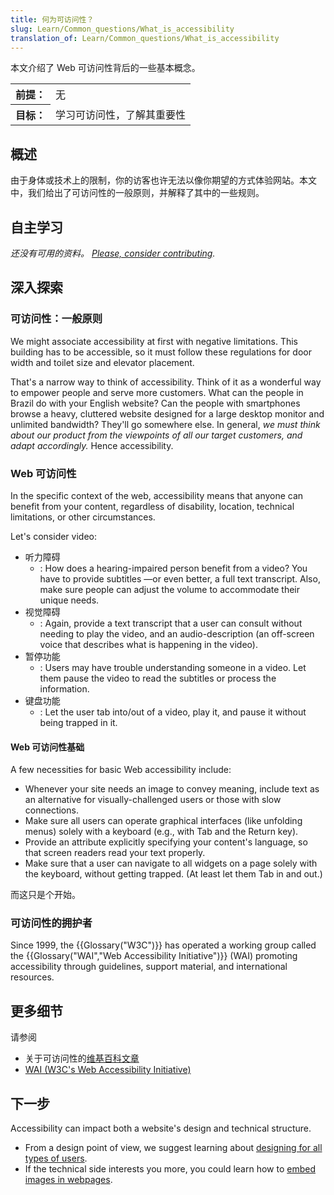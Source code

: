 ```yaml
---
title: 何为可访问性？
slug: Learn/Common_questions/What_is_accessibility
translation_of: Learn/Common_questions/What_is_accessibility
---
```

本文介绍了 Web 可访问性背后的一些基本概念。

<table class="learn-box nostripe standard-table">
  <tbody>
    <tr>
      <th scope="row">前提：</th>
      <td>无</td>
    </tr>
    <tr>
      <th scope="row">目标：</th>
      <td>学习可访问性，了解其重要性</td>
    </tr>
  </tbody>
</table>

## 概述

由于身体或技术上的限制，你的访客也许无法以像你期望的方式体验网站。本文中，我们给出了可访问性的一般原则，并解释了其中的一些规则。

## 自主学习

_还没有可用的资料。 [Please, consider contributing](/en-US/docs/MDN/Getting_started)._

## 深入探索

### 可访问性：一般原则

We might associate accessibility at first with negative limitations. This building has to be accessible, so it must follow these regulations for door width and toilet size and elevator placement.

That's a narrow way to think of accessibility. Think of it as a wonderful way to empower people and serve more customers. What can the people in Brazil do with your English website? Can the people with smartphones browse a heavy, cluttered website designed for a large desktop monitor and unlimited bandwidth? They'll go somewhere else. In general, _we must think about our product from the viewpoints of all our target customers, and adapt accordingly._ Hence accessibility.

### Web 可访问性

In the specific context of the web, accessibility means that anyone can benefit from your content, regardless of disability, location, technical limitations, or other circumstances.

Let's consider video:

- 听力障碍
  - : How does a hearing-impaired person benefit from a video? You have to provide subtitles —or even better, a full text transcript.
    Also, make sure people can adjust the volume to accommodate their unique needs.
- 视觉障碍
  - : Again, provide a text transcript that a user can consult without needing to play the video, and an audio-description (an off-screen voice that describes what is happening in the video).
- 暂停功能
  - : Users may have trouble understanding someone in a video. Let them pause the video to read the subtitles or process the information.
- 键盘功能
  - : Let the user tab into/out of a video, play it, and pause it without being trapped in it.

#### Web 可访问性基础

A few necessities for basic Web accessibility include:

- Whenever your site needs an image to convey meaning, include text as an alternative for visually-challenged users or those with slow connections.
- Make sure all users can operate graphical interfaces (like unfolding menus) solely with a keyboard (e.g., with Tab and the Return key).
- Provide an attribute explicitly specifying your content's language, so that screen readers read your text properly.
- Make sure that a user can navigate to all widgets on a page solely with the keyboard, without getting trapped. (At least let them Tab in and out.)

而这只是个开始。

### 可访问性的拥护者

Since 1999, the {{Glossary("W3C")}} has operated a working group called the {{Glossary("WAI","Web Accessibility Initiative")}} (WAI) promoting accessibility through guidelines, support material, and international resources.

## 更多细节

请参阅

- 关于可访问性的[维基百科文章](https://en.wikipedia.org/wiki/Accessibility)
- [WAI (W3C's Web Accessibility Initiative)](http://www.w3.org/WAI/)

## 下一步

Accessibility can impact both a website's design and technical structure.

- From a design point of view, we suggest learning about [designing for all types of users](/en-US/docs/Learn/Design_for_all_types_of_users_101).
- If the technical side interests you more, you could learn how to [embed images in webpages](/en-US/docs/Learn/Using_images).
